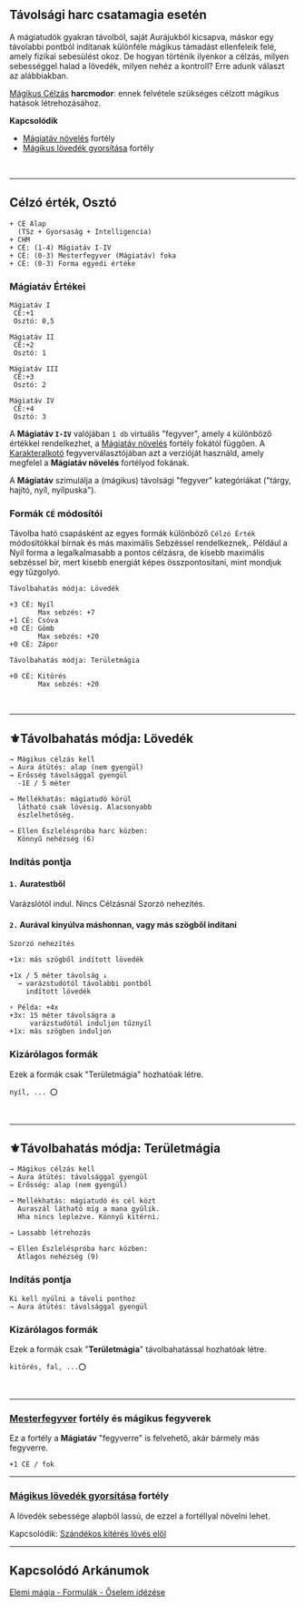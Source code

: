 ## Távolsági harc csatamagia esetén

A mágiatudók gyakran távolból, saját Aurájukból kicsapva, máskor egy távolabbi pontból indítanak különféle mágikus támadást ellenfeleik felé, amely fizikai sebesülést okoz. De hogyan történik ilyenkor a célzás, milyen sebességgel halad a lövedék, milyen nehéz a kontroll? Erre adunk választ az alábbiakban.

[Mágikus Célzás](kepzettsegek.primer.harci/magikus_celzas.md) **harcmodor**: ennek felvétele szükséges célzott mágikus hatások létrehozásához.

**Kapcsolódik**

- [Mágiatáv növelés](fortelyok.misztikus/magiatav_noveles.md) fortély
- [Mágikus lövedék gyorsítása](fortelyok.misztikus/magikus_lovedek_gyorsitasa.md) fortély

<br />

---
## Célzó érték, Osztó

```
+ CÉ Alap
  (TSz + Gyorsaság + Intelligencia)
+ CHM
+ CÉ: (1-4) Mágiatáv I-IV
+ CÉ: (0-3) Mesterfegyver (Mágiatáv) foka
+ CÉ: (0-3) Forma egyedi értéke
```

### Mágiatáv Értékei

```
Mágiatáv I
 CÉ:+1
 Osztó: 0,5

Mágiatáv II
 CÉ:+2
 Osztó: 1

Mágiatáv III
 CÉ:+3
 Osztó: 2
 
Mágiatáv IV
 CÉ:+4
 Osztó: 3
```

A **Mágiatáv `I-IV`** valójában `1 db` virtuális "fegyver", amely `4` különböző értékkel rendelkezhet, a [Mágiatáv növelés](fortelyok.misztikus/magiatav_noveles.md) fortély fokától függően. A [Karakteralkotó](start.md#karakteralkot%C3%B3) fegyverválasztójában azt a verzióját használd, amely megfelel a **Mágiatáv növelés** fortélyod fokának.

A **Mágiatáv** szimulálja a (mágikus) távolsági "fegyver" kategóriákat ("tárgy, hajító, nyíl, nyílpuska").

### Formák `CÉ` módosítói

Távolba ható csapásként az egyes formák különböző `Célzó Érték` módosítókkal bírnak és más maximális Sebzéssel rendelkeznek,. Például a Nyíl forma a legalkalmasabb a pontos célzásra, de kisebb maximális sebzéssel bír, mert kisebb energiát képes összpontosítani, mint mondjuk egy tűzgolyó.

```
Távolbahatás módja: Lövedék

+3 CÉ: Nyíl
       Max sebzés: +7
+1 CÉ: Csóva
+0 CÉ: Gömb
       Max sebzés: +20
+0 CÉ: Zápor
```


```
Távolbahatás módja: Területmágia

+0 CÉ: Kitörés
       Max sebzés: +20
```

<br />

---
## ⚜️Távolbahatás módja: Lövedék

```
→ Mágikus célzás kell
→ Aura átütés: alap (nem gyengül)
→ Erősség távolsággal gyengül
  -1E / 5 méter

→ Mellékhatás: mágiatudó körül
  látható csak lövésig. Alacsonyabb
  észlelhetőség.

→ Ellen Észleléspróba harc közben:
  Könnyű nehézség (6)
```

### Indítás pontja

#### `1.` Auratestből

Varázslótól indul. Nincs Célzásnál Szorzó nehezítés.

#### `2.` Aurával kinyúlva máshonnan, vagy más szögből indítani 

```
Szorzó nehezítés

+1x: más szögből indított lövedék

+1x / 5 méter távolság ↓
  → varázstudótól távolabbi pontból
    indított lövedék
```

```
⚡ Példa: +4x
+3x: 15 méter távolságra a
     varázstudótól induljon tűznyíl
+1x: más szögben induljon
```

### Kizárólagos formák

Ezek a formák csak "Területmágia"  hozhatóak létre.

```
nyíl, ... ⭕
```

<br />

---
## ⚜️Távolbahatás módja: Területmágia

```
→ Mágikus célzás kell
→ Aura átütés: távolsággal gyengül
→ Erősség: alap (nem gyengül)

→ Mellékhatás: mágiatudó és cél közt
  Auraszál látható míg a mana gyűlik.
  Hha nincs leplezve. Könnyű kitérni.

→ Lassabb létrehozás

→ Ellen Észleléspróba harc közben:
  Átlagos nehézség (9)
```

### Indítás pontja

```
Ki kell nyúlni a távoli ponthoz
→ Aura átütés: távolsággal gyengül
```

### Kizárólagos formák

Ezek a formák csak "**Területmágia**" távolbahatással hozhatóak létre.

```
kitörés, fal, ...⭕
```

<br />

---
### [Mesterfegyver](fortelyok.harci/mesterfegyver.md) fortély és mágikus fegyverek

Ez a fortély a **Mágiatáv** "fegyverre" is felvehető, akár bármely más fegyverre.

```
+1 CÉ / fok
```

---
### [Mágikus lövedék gyorsítása](https://github.com/kaktusztea/szilankrpg/blob/master/md/fortelyok.misztikus/magikus_lovedek_gyorsitasa.md) fortély

A lövedék sebessége alapból lassú, de ezzel a fortéllyal növelni lehet.

Kapcsolódik: [Szándékos kitérés lövés elől](075_tavharc_taktikak.md#sz%C3%A1nd%C3%A9kos-kit%C3%A9r%C3%A9s-l%C3%B6v%C3%A9s-el%C5%91l)

---
## Kapcsolódó Arkánumok

[Elemi mágia - Formulák - Őselem idézése](https://github.com/kaktusztea/szilankrpg/blob/master/md/kepzettsegek.primer.arkanumok/elemi_magia.md#őselem-idézése)
